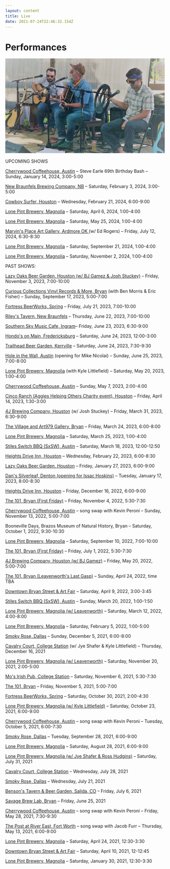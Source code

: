 ```yaml
---
layout: content
title: Live
date: 2021-07-24T22:46:32.154Z
---
```

# Performances

![](../../images/uploads/img_3328-copy-3-.jpg)

UPCOMING SHOWS

[Cherrywood Coffeehouse, Austin](https://cherrywoodcoffeehouse.com/) – Steve Earle 69th Birthday Bash – Sunday, January 14, 2024, 3:00-5:00

[New Braunfels Brewing Company, NB](https://www.nbbrewtx.com/) – Saturday, February 3, 2024, 3:00-5:00

[Cowboy Surfer, Houston](https://cowboysurferbar.com/) – Wednesday, February 21, 2024, 6:00-9:00

[Lone Pint Brewery, Magnolia](https://lonepint.com/) – Saturday, April 6, 2024, 1:00-4:00

[Lone Pint Brewery, Magnolia](https://lonepint.com/) – Saturday, May 25, 2024, 1:00-4:00

[Marvin's Place Art Gallery, Ardmore OK ](https://marvinsplace.gallery/) (w/ Ed Rogers) – Friday, July 12, 2024, 6:30-8:30

[Lone Pint Brewery, Magnolia](https://lonepint.com/) – Saturday, September 21, 2024, 1:00-4:00

[Lone Pint Brewery, Magnolia](https://lonepint.com/) – Saturday, November 2, 2024, 1:00-4:00

PAST SHOWS:

[L﻿azy Oaks Beer Garden, Houston (w/ BJ Gamez & Josh Stuckey)](https://lazyoaksbeergarden.com/) – Friday, November 3, 2023, 7:00-10:00

[](https://curiouscollectionstx.com/)[Curious Collections Vinyl Records & More, Bryan](https://curiouscollectionstx.com/) (with Ben Morris & Eric Fisher) – Sunday, September 17, 2023, 5:00-7:00

[Fortress BeerWorks, Spring](https://www.fortressbeerworks.com/) – Friday, July 21, 2023, 7:00-10:00

[R﻿iley's Tavern, New Braunfels](https://www.rileystavern.com/) – Thursday, June 22, 2023, 7:00-10:00

[S﻿outhern Sky Music Cafe, Ingram](https://www.southernskymusiccafe.com/)– Friday, June 23, 2023, 6:30-9:00

[H﻿ondo's on Main, Fredericksburg](https://www.hondosonmain.com/) – Saturday, June 24, 2023, 12:00-3:00

[T﻿railhead Beer Garden, Kerrville](https://trailheadbeergarden.com/) – Saturday, June 24, 2023, 7:30-9:30

[H﻿ole in the Wall, Austin](https://www.holeinthewallaustin.com/) (opening for Mike Nicolai) – Sunday, June 25, 2023, 7:00-8:00

[Lone Pint Brewery, Magnolia](https://lonepint.com/) (with Kyle Littlefield) – Saturday, May 20, 2023, 1:00-4:00

[Cherrywood Coffeehouse, Austin](https://cherrywoodcoffeehouse.com/) – Sunday, May 7, 2023, 2:00-4:00

[Cinco Ranch (Aggies Helping Others Charity event), Houston](https://aggieshelpingothers.org/) – Friday, April 14, 2023, 1:30-3:00 

[4J Brewing Company, Houston](https://www.4jbrewingcompany.com/) (w/ Josh Stuckey) – Friday, March 31, 2023, 6:30-9:00

[T﻿he Village and Art979 Gallery, Bryan](https://www.thevillagedowntown.com/) – Friday, March 24, 2023, 6:00-8:00

[Lone Pint Brewery, Magnolia](https://lonepint.com/) – Saturday, March 25, 2023, 1:00-4:00

[Stiles Switch BBQ (SxSW), Austin](http://www.stilesswitchbbq.com/) – Saturday, March 18, 2023, 12:00-12:50

[H﻿eights Drive Inn, Houston](https://www.heightsdriveinn.com/) – Wednesday, February 22, 2023, 6:00-8:30

[L﻿azy Oaks Beer Garden, Houston](https://lazyoaksbeergarden.com/) – Friday, January 27, 2023, 6:00-9:00

[D﻿an's Silverleaf, Denton (opening for Issac Hoskins)](https://danssilverleaf.com/) – Tuesday, January 17, 2023, 8:00-8:30

[H﻿eights Drive Inn, Houston](https://www.heightsdriveinn.com/) – Friday, December 16, 2022, 6:00-9:00

[The 101, Bryan (First Friday)](https://www.facebook.com/101BCS/) – Friday, November 4, 2022, 5:30-7:30

[Cherrywood Coffeehouse, Austin](https://cherrywoodcoffeehouse.com/) – song swap with Kevin Peroni  – Sunday, November 13, 2022, 5:00-7:00

B﻿ooneville Days, Brazos Museum of Natural History, Bryan – Saturday, October 1, 2022, 9:30-10:30

[Lone Pint Brewery, Magnolia](https://lonepint.com/) – Saturday, September 10, 2022, 7:00-10:00

[The 101, Bryan (First Friday)](https://lonepint.com/) – Friday, July 1, 2022, 5:30-7:30

[4J Brewing Company, Houston (w/ BJ Gamez)](https://www.4jbrewingcompany.com/) – Friday, May 20, 2022, 5:00-7:00

[The 101, Bryan (Leavenworth's Last Gasp)](https://www.facebook.com/101BCS/) – Sunday, April 24, 2022, time TBA

[Downtown Bryan Street & Art Fair](https://www.downtownbryan.com/downtown-street-art-fair) – Saturday, April 9, 2022, 3:00-3:45

[Stiles Switch BBQ (SxSW), Austin](http://www.stilesswitchbbq.com/) – Sunday, March 20, 2022, 1:00-1:50

[Lone Pint Brewery, Magnolia (w/ Leavenworth)](https://lonepint.com/) – Saturday, March 12, 2022, 4:00-8:00

[Lone Pint Brewery, Magnolia](https://lonepint.com/) – Saturday, February 5, 2022, 1:00-5:00

[Smoky Rose, Dallas](https://www.smokyrose.com/) – Sunday, December 5, 2021, 6:00-8:00

[Cavalry Court, College Station](https://www.cavalrycourt.com/live-music-events.aspx) (w/ Jye Shafer & Kyle Littlefield) – Thursday, December 16, 2021

[Lone Pint Brewery, Magnolia (w/ Leavenworth)](https://lonepint.com/) – Saturday, November 20, 2021, 2:00-5:00

[Mo's Irish Pub, College Station](https://lonepint.com/) – Saturday, November 6, 2021, 5:30-7:30

[The 101, Bryan](https://lonepint.com/) – Friday, November 5, 2021, 5:00-7:00

[Fortress BeerWorks, Spring](https://lonepint.com/) – Saturday, October 30, 2021, 2:00-4:30

[Lone Pint Brewery, Magnolia (w/ Kyle Littlefield)](https://lonepint.com/) – Saturday, October 23, 2021, 6:00-9:00

[Cherrywood Coffeehouse, Austin](https://cherrywoodcoffeehouse.com/) – song swap with Kevin Peroni  – Tuesday, October 5, 2021, 6:00-7:30

[Smoky Rose, Dallas](https://www.smokyrose.com/) – Tuesday, September 28, 2021, 6:00-9:00

[Lone Pint Brewery, Magnolia](https://lonepint.com/) – Saturday, August 28, 2021, 6:00-9:00

[Lone Pint Brewery, Magnolia (w/ Jye Shafer & Ross Hudgins)](https://lonepint.com/) – Saturday, July 31, 2021

[Cavalry Court, College Station](https://www.cavalrycourt.com/live-music-events.aspx) – Wednesday, July 28, 2021

[Smoky Rose, Dallas](https://www.smokyrose.com/)  – Wednesday, July 21, 2021

[Benson's Tavern & Beer Garden, Salida, CO](https://www.facebook.com/Bensons-Tavern-Beer-Garden-71527323736/) – Friday, July 6, 2021

[Savage Brew Lab, Bryan](https://www.savagebrewlab.com) – Friday, June 25, 2021

[Cherrywood Coffeehouse, Austin](https://cherrywoodcoffeehouse.com/) – song swap with Kevin Peroni – Friday, May 28, 2021, 7:30-9:30

[The Post at River East, Fort Worth](http://thepostatrivereast.com/) – song swap with Jacob Furr – Thursday, May 13, 2021, 6:00-9:00

[Lone Pint Brewery, Magnolia](https://lonepint.com/) – Saturday, April 24, 2021, 12:30-3:30

[Downtown Bryan Street & Art Fair](https://www.downtownbryan.com/downtown-street-art-fair) – Saturday, April 10, 2021, 12-12:45

[Lone Pint Brewery, Magnolia](https://lonepint.com/) – Saturday, January 30, 2021, 12:30-3:30